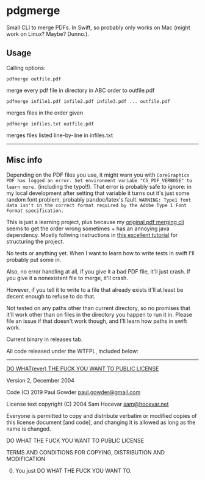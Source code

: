 # pdgmerge

Small CLI to merge PDFs.  In Swift, so probably only works on Mac (might work on Linux?  Maybe?  Dunno.).

## Usage

Calling options:

```
pdfmerge outfile.pdf
```

merge every pdf file in directory in ABC order to outfile.pdf

```
pdfmerge infile1.pdf infile2.pdf infile3.pdf ... outfile.pdf
```

merges files in the order given

```
pdfmerge infiles.txt outfile.pdf
```

merges files listed line-by-line in infiles.txt

<hr>

## Misc info

Depending on the PDF files you use, it might warn you with `CoreGraphics PDF has logged an error. Set environment variabe "CG_PDF_VERBOSE" to learn more.` (including the typo!!). That error is probably safe to ignore: in my local development after setting that variable it turns out it's just some random font problem, probably pandoc/latex's fault. `WARNING: Type1 font data isn't in the correct format required by the Adobe Type 1 Font Format specification.`

This is just a learning project, plus because my [original pdf merging cli](https://github.com/paultopia/mergepdfs) seems to get the order wrong sometimes + has an annoying java dependency. Mostly follwing instructions in [this excellent tutorial](https://www.swiftbysundell.com/posts/building-a-command-line-tool-using-the-swift-package-manager) for structuring the project. 

No tests or anything yet.  When I want to learn how to write tests in swift I'll probably put some in. 

Also, no error handling at all, if you give it a bad PDF file, it'll just crash. If you give it a nonexistent file to merge, it'll crash.  

However, if you tell it to write to a file that already exists it'll at least be decent enough to refuse to do that.

Not tested on any paths other than current directory, so no promises that it'll work other than on files in the directory you happen to run it in. Please file an issue if that doesn't work though, and I'll learn how paths in swift work.

Current binary in releases tab.

All code released under the WTFPL, included below:

<hr>

[DO WHAT(ever) THE FUCK YOU WANT TO PUBLIC LICENSE](http://www.wtfpl.net/) 

Version 2, December 2004 

Code (C) 2019 Paul Gowder <paul.gowder@gmail.com>

License text copyright (C) 2004 Sam Hocevar <sam@hocevar.net> 

Everyone is permitted to copy and distribute verbatim or modified 
copies of this license document [and code], and changing it is allowed as long 
as the name is changed. 

DO WHAT THE FUCK YOU WANT TO PUBLIC LICENSE 

TERMS AND CONDITIONS FOR COPYING, DISTRIBUTION AND MODIFICATION 

0. You just DO WHAT THE FUCK YOU WANT TO.
